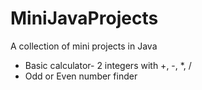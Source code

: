 # MiniJavaProjects
A collection of mini projects in Java

- Basic calculator- 2 integers with +, -, *, / 
- Odd or Even number finder
